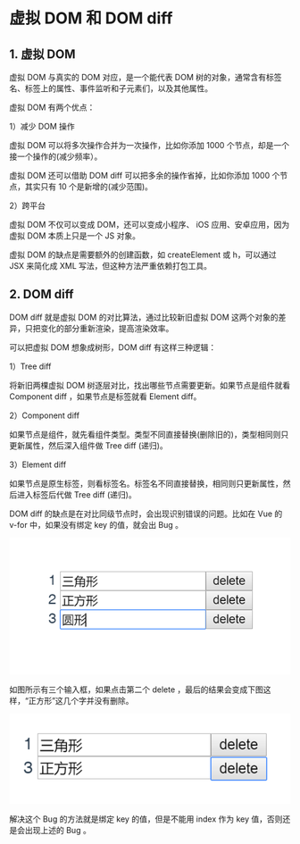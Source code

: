 # 虚拟 DOM 和 DOM diff

## 1. 虚拟 DOM

虚拟 DOM 与真实的 DOM 对应，是一个能代表 DOM 树的对象，通常含有标签名、标签上的属性、事件监听和子元素们，以及其他属性。

虚拟 DOM 有两个优点：

1）减少 DOM 操作
  
虚拟 DOM 可以将多次操作合并为一次操作，比如你添加 1000 个节点，却是一个接一个操作的(减少频率）。

虚拟 DOM 还可以借助 DOM diff 可以把多余的操作省掉，比如你添加 1000 个节点，其实只有 10 个是新增的(减少范围)。

2）跨平台

虚拟 DOM 不仅可以变成 DOM，还可以变成小程序、 iOS 应用、安卓应用，因为虚拟 DOM 本质上只是一个 JS 对象。

虚拟 DOM 的缺点是需要额外的创建函数，如 createElement 或 h，可以通过 JSX 来简化成 XML 写法，但这种方法严重依赖打包工具。

## 2. DOM diff

DOM diff 就是虚拟 DOM 的对比算法，通过比较新旧虚拟 DOM 这两个对象的差异，只把变化的部分重新渲染，提高渲染效率。

可以把虚拟 DOM 想象成树形，DOM diff 有这样三种逻辑：

1）Tree diff  

将新旧两棵虚拟 DOM 树逐层对比，找出哪些节点需要更新。如果节点是组件就看 Component diff ，如果节点是标签就看 Element diff。

2）Component diff 

如果节点是组件，就先看组件类型。类型不同直接替换(删除旧的)，类型相同则只更新属性，然后深入组件做 Tree diff (递归)。

3）Element diff 

如果节点是原生标签，则看标签名。标签名不同直接替换，相同则只更新属性，然后进入标签后代做 Tree diff (递归)。

DOM diff 的缺点是在对比同级节点时，会出现识别错误的问题。比如在 Vue 的 v-for 中，如果没有绑定 key 的值，就会出 Bug 。

![diff1](images/diff1.jpg)

如图所示有三个输入框，如果点击第二个 delete ，最后的结果会变成下图这样，“正方形”这几个字并没有删除。

![diff2](images/diff2.jpg)

解决这个 Bug 的方法就是绑定 key 的值，但是不能用 index 作为 key 值，否则还是会出现上述的 Bug 。
